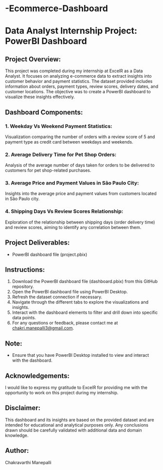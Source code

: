 # -Ecommerce-Dashboard
# Data Analyst Internship Project: PowerBI Dashboard

## Project Overview:
This project was completed during my internship at ExcelR as a Data Analyst. It focuses on analyzing e-commerce data to extract insights into customer behavior and payment statistics. The dataset provided includes information about orders, payment types, review scores, delivery dates, and customer locations. The objective was to create a PowerBI dashboard to visualize these insights effectively.

## Dashboard Components:
### 1. Weekday Vs Weekend Payment Statistics:
Visualization comparing the number of orders with a review score of 5 and payment type as credit card between weekdays and weekends.

### 2. Average Delivery Time for Pet Shop Orders:
Analysis of the average number of days taken for orders to be delivered to customers for pet shop-related purchases.

### 3. Average Price and Payment Values in São Paulo City:
Insights into the average price and payment values from customers located in São Paulo city.

### 4. Shipping Days Vs Review Scores Relationship:
Exploration of the relationship between shipping days (order delivery time) and review scores, aiming to identify any correlation between them.

## Project Deliverables:
- PowerBI dashboard file (project.pbix)

## Instructions:
1. Download the PowerBI dashboard file (dashboard.pbix) from this GitHub repository.
2. Open the PowerBI dashboard file using PowerBI Desktop.
3. Refresh the dataset connection if necessary.
4. Navigate through the different tabs to explore the visualizations and insights.
5. Interact with the dashboard elements to filter and drill down into specific data points.
6. For any questions or feedback, please contact me at chakri.manepalli3@gmail.com.

## Note:
- Ensure that you have PowerBI Desktop installed to view and interact with the dashboard.

## Acknowledgements:
I would like to express my gratitude to ExcelR for providing me with the opportunity to work on this project during my internship.

## Disclaimer:
This dashboard and its insights are based on the provided dataset and are intended for educational and analytical purposes only. Any conclusions drawn should be carefully validated with additional data and domain knowledge.

## Author:
Chakravarthi Manepalli

